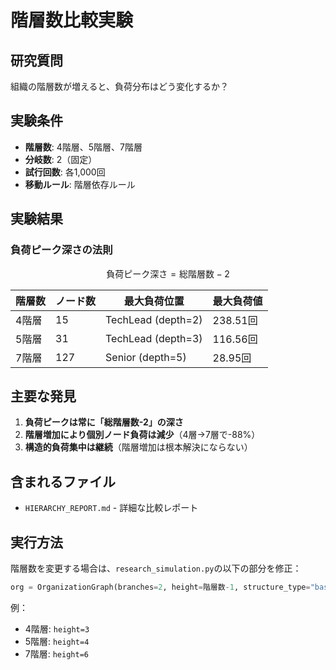 # 階層数比較実験

## 研究質問
組織の階層数が増えると、負荷分布はどう変化するか？

## 実験条件
- **階層数**: 4階層、5階層、7階層
- **分岐数**: 2（固定）
- **試行回数**: 各1,000回
- **移動ルール**: 階層依存ルール

## 実験結果

### 負荷ピーク深さの法則

$$\text{負荷ピーク深さ} = \text{総階層数} - 2$$

| 階層数 | ノード数 | 最大負荷位置 | 最大負荷値 |
|--------|---------|-------------|-----------|
| 4階層 | 15 | TechLead (depth=2) | 238.51回 |
| 5階層 | 31 | TechLead (depth=3) | 116.56回 |
| 7階層 | 127 | Senior (depth=5) | 28.95回 |

## 主要な発見

1. **負荷ピークは常に「総階層数-2」の深さ**
2. **階層増加により個別ノード負荷は減少**（4層→7層で-88%）
3. **構造的負荷集中は継続**（階層増加は根本解決にならない）

## 含まれるファイル

- `HIERARCHY_REPORT.md` - 詳細な比較レポート

## 実行方法

階層数を変更する場合は、`research_simulation.py`の以下の部分を修正：

```python
org = OrganizationGraph(branches=2, height=階層数-1, structure_type="baseline")
```

例：
- 4階層: `height=3`
- 5階層: `height=4`
- 7階層: `height=6`